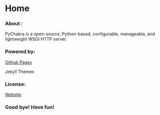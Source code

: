 # Home

### About :

PyChakra is a open-source, Python-based, configurable, 
manageable, and lightweight WSGI HTTP server.

### Powered by:

[Github Pages](https://pages.github.com)

Jekyll Themes

### License:

[Website](https://www.gnu.org/licenses/gpl-3.0.html)

### Good bye! Have fun!

